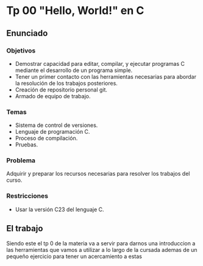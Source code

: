 # Tp 00 "Hello, World!" en C

## Enunciado
  ### Objetivos
  - Demostrar capacidad para editar, compilar, y ejecutar programas C mediante el desarrollo de un programa simple.
  - Tener un primer contacto con las herramientas necesarias para abordar la resolución de los trabajos posteriores.
  - Creación de repositorio personal git.
  - Armado de equipo de trabajo.
  ### Temas
  - Sistema de control de versiones.  
  - Lenguaje de programación C.  
  - Proceso de compilación.  
  - Pruebas.
  ### Problema
  Adquirir y preparar los recursos necesarias para resolver los trabajos del curso.
  ### Restricciones
  - Usar la versión C23 del lenguaje C.

## El trabajo
Siendo este el tp 0 de la materia va a servir para darnos una introduccion a las herramientas que vamos a utilizar a lo largo de la cursada ademas de un pequeño ejercicio para tener un acercamiento a estas
